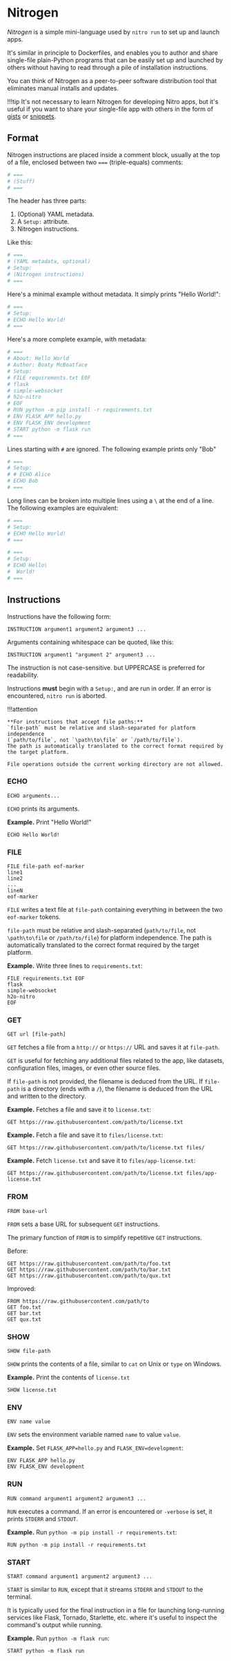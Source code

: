 # Nitrogen

*Nitrogen* is a simple mini-language used by `nitro run` to set up and launch apps.

It's similar in principle to Dockerfiles, and enables you to author and share single-file plain-Python programs that can be easily
set up and launched by others without having to read through a pile of installation instructions. 

You can think of Nitrogen as a peer-to-peer software distribution tool that eliminates manual installs and updates.

!!!tip
    It's not necessary to learn Nitrogen for developing Nitro apps, but it's useful if you want to share your 
    single-file app with others in the form of [gists](https://gist.github.com/) or 
    [snippets](https://gitlab.com/explore/snippets).

## Format

Nitrogen instructions are placed inside a comment block, usually at the top of a file, 
enclosed between two `===` (triple-equals) comments:

```py
# ===
# (Stuff)
# ===
```

The header has three parts:

1. (Optional) YAML metadata.
2. A `Setup:` attribute.
3. Nitrogen instructions.

Like this:

```py
# ===
# (YAML metadata, optional)
# Setup:
# (Nitrogen instructions)
# ===
```

Here's a minimal example without metadata. It simply prints "Hello World!":

```py 
# ===
# Setup:
# ECHO Hello World!
# ===
```

Here's a more complete example, with metadata:

```py
# ===
# About: Hello World
# Author: Boaty McBoatface
# Setup:
# FILE requirements.txt EOF
# flask
# simple-websocket
# h2o-nitro
# EOF
# RUN python -m pip install -r requirements.txt
# ENV FLASK_APP hello.py
# ENV FLASK_ENV development
# START python -m flask run
# ===
```


Lines starting with `#` are ignored. The following example prints only "Bob"

```py 
# ===
# Setup:
# # ECHO Alice
# ECHO Bob
# ===
```

Long lines can be broken into multiple lines using a `\` at the end of a line. The following examples are equivalent:

```py 
# ===
# Setup:
# ECHO Hello World!
# ===
```

```py 
# ===
# Setup:
# ECHO Hello\
#  World!
# ===
```

## Instructions

Instructions have the following form:

```
INSTRUCTION argument1 argument2 argument3 ...
```

Arguments containing whitespace can be quoted, like this:

```
INSTRUCTION argument1 "argument 2" argument3 ...
```

The instruction is not case-sensitive. but UPPERCASE is preferred for readability.

Instructions **must** begin with a `Setup:`, and are run in order. If an error is encountered, `nitro run` is aborted.

!!!attention

    **For instructions that accept file paths:** 
    `file-path` must be relative and slash-separated for platform independence 
    (`path/to/file`, not `\path\to\file` or `/path/to/file`).
    The path is automatically translated to the correct format required by the target platform.

    File operations outside the current working directory are not allowed.


### ECHO

```
ECHO arguments...
```

`ECHO` prints its arguments. 

**Example.** Print "Hello World!"

```
ECHO Hello World!
```
### FILE

```
FILE file-path eof-marker
line1
line2
...
lineN
eof-marker
```

`FILE` writes a text file at `file-path` containing everything in between the two `eof-marker` tokens.

`file-path` must be relative and slash-separated (`path/to/file`, not `\path\to\file` or `/path/to/file`) for platform independence.
The path is automatically translated to the correct format required by the target platform.

**Example.** Write three lines to `requirements.txt`:

```
FILE requirements.txt EOF
flask
simple-websocket
h2o-nitro
EOF
```

### GET

```
GET url [file-path]
```

`GET` fetches a file from a `http://` or `https://` URL and saves it at `file-path`. 

`GET` is useful for fetching any additional files related to the app, 
like datasets, configuration files, images, or even other source files.

If `file-path` is not provided, the filename is deduced from the URL. 
If `file-path` is a directory (ends with a `/`), the filename is deduced from the URL and written to the directory.

**Example.** Fetches a file and save it to `license.txt`:

```
GET https://raw.githubusercontent.com/path/to/license.txt
```

**Example.** Fetch a file and save it to `files/license.txt`:

```
GET https://raw.githubusercontent.com/path/to/license.txt files/
```

**Example.** Fetch `license.txt` and save it to `files/app-license.txt`:

```
GET https://raw.githubusercontent.com/path/to/license.txt files/app-license.txt
```

### FROM

```
FROM base-url
```

`FROM` sets a base URL for subsequent `GET` instructions.

The primary function of `FROM` is to simplify repetitive `GET` instructions.

Before:

```
GET https://raw.githubusercontent.com/path/to/foo.txt
GET https://raw.githubusercontent.com/path/to/bar.txt
GET https://raw.githubusercontent.com/path/to/qux.txt
```

Improved:

```
FROM https://raw.githubusercontent.com/path/to
GET foo.txt
GET bar.txt
GET qux.txt
```


### SHOW

```
SHOW file-path
```

`SHOW` prints the contents of a file, similar to `cat` on Unix or `type` on Windows.

**Example.** Print the contents of `license.txt`

```
SHOW license.txt
```

### ENV

```
ENV name value
```

`ENV` sets the environment variable named `name` to value `value`.

**Example.** Set `FLASK_APP=hello.py` and `FLASK_ENV=development`:

```
ENV FLASK_APP hello.py
ENV FLASK_ENV development
```

### RUN

```
RUN command argument1 argument2 argument3 ...
```

`RUN` executes a command. If an error is encountered or `-verbose` is set, it prints `STDERR` and `STDOUT`.

**Example.** Run `python -m pip install -r requirements.txt`:

```
RUN python -m pip install -r requirements.txt
```

### START

```
START command argument1 argument2 argument3 ...
```

`START` is similar to `RUN`, except that it streams `STDERR` and `STDOUT` to the terminal. 

It is typically used for the final instruction in a file for launching long-running services 
like Flask, Tornado, Starlette, etc. where it's useful to inspect the command's output while running.


**Example.** Run `python -m flask run`:

```
START python -m flask run
```
